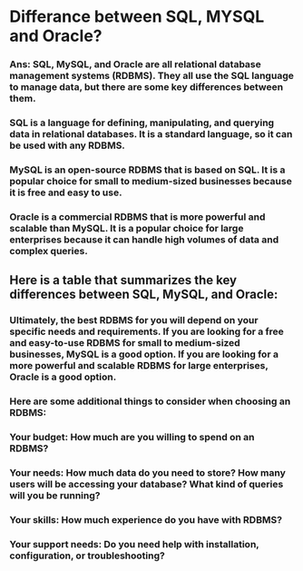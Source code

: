 #  Differance between SQL, MYSQL and Oracle?

### Ans: SQL, MySQL, and Oracle are all relational database management systems (RDBMS). They all use the SQL language to manage data, but there are some key differences between them.

### SQL is a language for defining, manipulating, and querying data in relational databases. It is a standard language, so it can be used with any RDBMS.
### MySQL is an open-source RDBMS that is based on SQL. It is a popular choice for small to medium-sized businesses because it is free and easy to use.
### Oracle is a commercial RDBMS that is more powerful and scalable than MySQL. It is a popular choice for large enterprises because it can handle high volumes of data and complex queries.

## Here is a table that summarizes the key differences between SQL, MySQL, and Oracle:


### Ultimately, the best RDBMS for you will depend on your specific needs and requirements. If you are looking for a free and easy-to-use RDBMS for small to medium-sized businesses, MySQL is a good option. If you are looking for a more powerful and scalable RDBMS for large enterprises, Oracle is a good option.

### Here are some additional things to consider when choosing an RDBMS:

### Your budget: How much are you willing to spend on an RDBMS?
### Your needs: How much data do you need to store? How many users will be accessing your database? What kind of queries will you be running?
### Your skills: How much experience do you have with RDBMS?
### Your support needs: Do you need help with installation, configuration, or troubleshooting?
